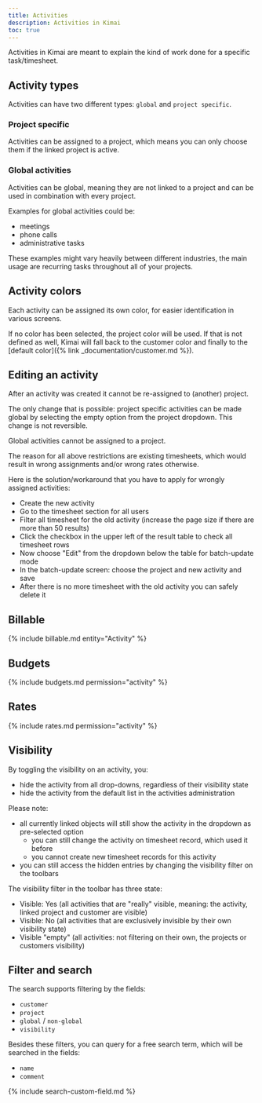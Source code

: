 ```yaml
---
title: Activities
description: Activities in Kimai
toc: true
---
```


Activities in Kimai are meant to explain the kind of work done for a specific task/timesheet.

## Activity types

Activities can have two different types: `global` and `project specific`.  

### Project specific 

Activities can be assigned to a project, which means you can only choose them if the linked project is active.

### Global activities

Activities can be global, meaning they are not linked to a project and can be used in combination with every project.

Examples for global activities could be:
- meetings
- phone calls
- administrative tasks

These examples might vary heavily between different industries, the main usage are recurring tasks throughout all of your projects.

## Activity colors

Each activity can be assigned its own color, for easier identification in various screens.

If no color has been selected, the project color will be used. 
If that is not defined as well, Kimai will fall back to the customer color and finally to the [default color]({% link _documentation/customer.md %}).

## Editing an activity

After an activity was created it cannot be re-assigned to (another) project.

The only change that is possible: project specific activities can be made global by selecting the empty option from the project dropdown.
This change is not reversible. 

Global activities cannot be assigned to a project.

The reason for all above restrictions are existing timesheets, which would result in wrong assignments and/or wrong rates otherwise.

Here is the solution/workaround that you have to apply for wrongly assigned activities:

- Create the new activity 
- Go to the timesheet section for all users
- Filter all timesheet for the old activity (increase the page size if there are more than 50 results)
- Click the checkbox in the upper left of the result table to check all timesheet rows
- Now choose "Edit" from the dropdown below the table for batch-update mode
- In the batch-update screen: choose the project and new activity and save
- After there is no more timesheet with the old activity you can safely delete it

## Billable

{% include billable.md entity="Activity" %}

## Budgets

{% include budgets.md permission="activity" %} 

## Rates

{% include rates.md permission="activity" %}

## Visibility
 
By toggling the visibility on an activity, you:
- hide the activity from all drop-downs, regardless of their visibility state
- hide the activity from the default list in the activities administration

Please note:
- all currently linked objects will still show the activity in the dropdown as pre-selected option
  - you can still change the activity on timesheet record, which used it before
  - you cannot create new timesheet records for this activity 
- you can still access the hidden entries by changing the visibility filter on the toolbars

The visibility filter in the toolbar has three state: 
- Visible: Yes (all activities that are "really" visible, meaning: the activity, linked project and customer are visible)
- Visible: No (all activities that are exclusively invisible by their own visibility state)
- Visible "empty" (all activities: not filtering on their own, the projects or customers visibility)

## Filter and search 

The search supports filtering by the fields:
- `customer`
- `project`
- `global` / `non-global`
- `visibility`

Besides these filters, you can query for a free search term, which will be searched in the fields:
- `name`
- `comment`

{% include search-custom-field.md %}
